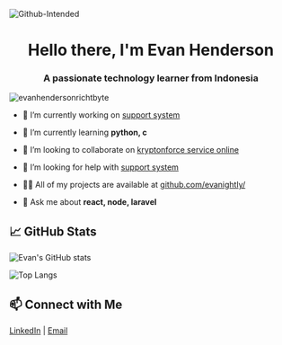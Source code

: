 ![Github-Intended](https://user-images.githubusercontent.com/58504115/89532809-9218bc80-d81c-11ea-9900-9ff0ee95e6c8.gif)

<h1 align="center">Hello there, I'm Evan Henderson</h1>
<h3 align="center">A passionate technology learner from Indonesia</h3>

<p align="left"> <img src="https://komarev.com/ghpvc/?username=evanhendersonrichtbyte" alt="evanhendersonrichtbyte" /> </p>

- 🔭 I’m currently working on [support system](https://github.com/evanightly/support-system)

- 🌱 I’m currently learning **python, c**

- 👯 I’m looking to collaborate on [kryptonforce service online](https://github.com/EvanHendersonRichtByte/kryptonforce-service-online)

- 🤔 I’m looking for help with [support system](https://github.com/evanightly/support-system)

- 👨‍💻 All of my projects are available at [github.com/evanightly/](https://github.com/evanightly?tab=repositories)

- 💬 Ask me about **react, node, laravel**

## 📈 GitHub Stats

![Evan's GitHub stats](https://github-readme-stats.vercel.app/api?username=evanightly&show_icons=true&theme=radical)

![Top Langs](https://github-readme-stats.vercel.app/api/top-langs/?username=evanightly&layout=compact&theme=radical)

## 📫 Connect with Me

[LinkedIn](https://www.linkedin.com/in/galurarasy/) | [Email](mailto:adamhenderson3x3@gmail.com)

<!--
**EvanHendersonRichtByte/EvanHendersonRichtByte** is a ✨ _special_ ✨ repository because its `README.md` (this file) appears on your GitHub profile.

Here are some ideas to get you started:

- 🔭 I’m currently working on ...
- 🌱 I’m currently learning ...
- 👯 I’m looking to collaborate on ...
- 🤔 I’m looking for help with ...
- 💬 Ask me about ...
- 📫 How to reach me: ...
- 😄 Pronouns: ...
- ⚡ Fun fact: ...
-->
